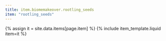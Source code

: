 ```yaml
---
title: item.biomemakeover.rootling_seeds
item: "rootling_seeds"
---
```


{% assign it = site.data.items[page.item] %}
{% include item_template.liquid item=it %}

